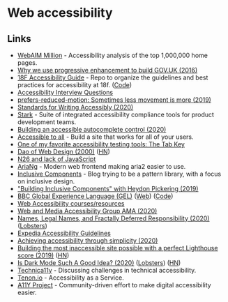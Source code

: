 # Web accessibility

## Links

* [WebAIM Million](https://webaim.org/projects/million/) - Accessibility analysis of the top 1,000,000 home pages.
* [Why we use progressive enhancement to build GOV.UK \(2016\)](https://technology.blog.gov.uk/2016/09/19/why-we-use-progressive-enhancement-to-build-gov-uk/)
* [18F Accessibility Guide](https://accessibility.18f.gov/) - Repo to organize the guidelines and best practices for accessibility at 18f. \([Code](https://github.com/18F/accessibility)\)
* [Accessibility Interview Questions](https://github.com/scottaohara/accessibility_interview_questions)
* [prefers-reduced-motion: Sometimes less movement is more \(2019\)](https://web.dev/prefers-reduced-motion/)
* [Standards for Writing Accessibly \(2020\)](https://alistapart.com/article/standards-for-writing-accessibly/)
* [Stark](https://www.getstark.co/) - Suite of integrated accessibility compliance tools for product development teams.
* [Building an accessible autocomplete control \(2020\)](https://adamsilver.io/articles/building-an-accessible-autocomplete-control/)
* [Accessible to all](https://web.dev/accessible/) - Build a site that works for all of your users.
* [One of my favorite accessibility testing tools: The Tab Key](https://www.matuzo.at/blog/testing-with-tab/)
* [Dao of Web Design \(2000\)](https://alistapart.com/article/dao/) \([HN](https://news.ycombinator.com/item?id=22521557)\)
* [N26 and lack of JavaScript](https://hugogiraudel.com/2020/01/20/n26-and-lack-of-javascript/)
* [AriaNg](https://github.com/mayswind/AriaNg) - Modern web frontend making aria2 easier to use.
* [Inclusive Components](https://inclusive-components.design/) - Blog trying to be a pattern library, with a focus on inclusive design.
* ["Building Inclusive Components" with Heydon Pickering \(2019\)](https://www.youtube.com/watch?v=C7uX6uvHnlQ&t=1020s)
* [BBC Global Experience Language \(GEL\)](https://bbc.github.io/gel/) \([Web](https://www.bbc.co.uk/gel)\) \([Code](https://github.com/bbc/gel)\)
* [Web Accessibility courses/resources](https://www.reddit.com/r/webdev/comments/aqm6l4/i_cant_find_a_single_web_accessibility_course/)
* [Web and Media Accessibility Group AMA \(2020\)](https://hashnode.com/post/the-web-and-media-accessibility-group-ama-ck9wy7s5w01j4nbs1kle8k7gn)
* [Names, Legal Names, and Fractally Deferred Responsibility \(2020\)](https://nora.codes/post/names-legal-names-and-fractally-deferred-responsibility/) \([Lobsters](https://lobste.rs/s/61iy3h/names_legal_names_fractally_deferred)\)
* [Expedia Accessibility Guidelines](https://accessibility.expedia.biz/)
* [Achieving accessibility through simplicity \(2020\)](https://sourcehut.org/blog/2020-05-27-accessibility-through-simplicity/)
* [Building the most inaccessible site possible with a perfect Lighthouse score \(2019\)](https://www.matuzo.at/blog/building-the-most-inaccessible-site-possible-with-a-perfect-lighthouse-score/) \([HN](https://news.ycombinator.com/item?id=23440752)\)
* [Is Dark Mode Such A Good Idea? \(2020\)](https://kevq.uk/is-dark-mode-such-a-good-idea/) \([Lobsters](https://lobste.rs/s/o4su2v/is_dark_mode_such_good_idea)\) \([HN](https://news.ycombinator.com/item?id=23495052)\)
* [Technica11y](https://technica11y.org/) - Discussing challenges in technical accessibility.
* [Tenon.io](https://tenon.io/) - Accessibility as a Service.
* [A11Y Project](https://www.a11yproject.com/) - Community-driven effort to make digital accessibility easier.

